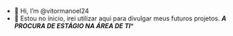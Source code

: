 - 👋 Hi, I’m @vitormanoel24
- 👀 Estou no ínicio, irei utilizar aqui para divulgar meus futuros projetos. *****A PROCURA DE ESTÁGIO NA ÁREA DE TI******

<!---
vitormanoel24/vitormanoel24 is a ✨ special ✨ repository because its `README.md` (this file) appears on your GitHub profile.
You can click the Preview link to take a look at your changes.
--->
